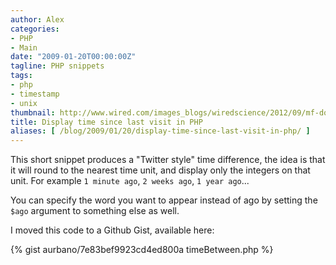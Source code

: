 ```yaml
---
author: Alex
categories:
- PHP
- Main
date: "2009-01-20T00:00:00Z"
tagline: PHP snippets
tags:
- php
- timestamp
- unix
thumbnail: http://www.wired.com/images_blogs/wiredscience/2012/09/mf-do-the-right-things-at-the-right-time_f.jpg
title: Display time since last visit in PHP
aliases: [ /blog/2009/01/20/display-time-since-last-visit-in-php/ ]
---
```


This short snippet produces a "Twitter style" time difference, the idea is that it will round to the nearest time unit, and display only the integers on that unit. For example `1 minute ago`, `2 weeks ago`, `1 year ago`...

You can specify the word you want to appear instead of ago by setting the `$ago` argument to something else as well.

I moved this code to a Github Gist, available here:

{% gist aurbano/7e83bef9923cd4ed800a timeBetween.php %}
